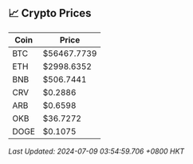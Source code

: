## 📈 Crypto Prices

| Coin | Price |
| ---- | ----- |
| BTC | $56467.7739 |
| ETH | $2998.6352 |
| BNB | $506.7441 |
| CRV | $0.2886 |
| ARB | $0.6598 |
| OKB | $36.7272 |
| DOGE | $0.1075 |

_Last Updated: 2024-07-09 03:54:59.706 +0800 HKT_